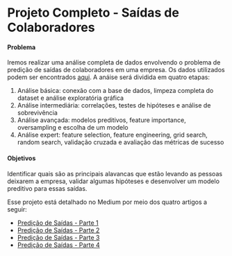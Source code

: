 # **Projeto Completo - Saídas de Colaboradores**

#### **Problema**
Iremos realizar uma análise completa de dados envolvendo o problema de predição de saídas de colaboradores em uma empresa. Os dados utilizados podem ser encontrados [aqui](https://www.kaggle.com/datasets/pavansubhasht/ibm-hr-analytics-attrition-dataset). A anáise será dividida em quatro etapas:
1. Análise básica: conexão com a base de dados, limpeza completa do dataset e análise exploratória gráfica
2. Análise intermediária: correlações, testes de hipóteses e análise de sobrevivência
3. Análise avançada: modelos preditivos, feature importance, oversampling e escolha de um modelo
4. Análise expert: feature selection, feature engineering, grid search, random search, validação cruzada e avaliação das métricas de sucesso

#### **Objetivos**
Identificar quais são as principais alavancas que estão levando as pessoas deixarem a empresa, validar algumas hipóteses e desenvolver um modelo preditivo para essas saídas.

Esse projeto está detalhado no Medium por meio dos quatro artigos a seguir:
- [Predição de Saídas - Parte 1](https://higorgomes93.medium.com/predi%C3%A7%C3%A3o-de-sa%C3%ADdas-parte-1-666df40ab72e)
- [Predição de Saídas - Parte 2](https://higorgomes93.medium.com/predi%C3%A7%C3%A3o-de-sa%C3%ADdas-parte-2-42e1299b38af)
- [Predição de Saídas - Parte 3](https://higorgomes93.medium.com/predi%C3%A7%C3%A3o-de-sa%C3%ADdas-parte-3-2b4bdf98258)
- [Predição de Saídas - Parte 4](https://higorgomes93.medium.com/predi%C3%A7%C3%A3o-de-sa%C3%ADdas-parte-4-de-4-129ab25f08ee)
